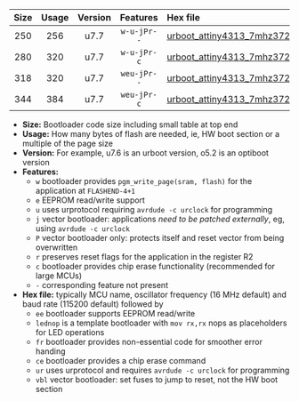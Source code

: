 |Size|Usage|Version|Features|Hex file|
|:-:|:-:|:-:|:-:|:--|
|250|256|u7.7|`w-u-jPr--`|[urboot_attiny4313_7mhz3728_115200bps_lednop_fr_ur_vbl.hex](https://raw.githubusercontent.com/stefanrueger/urboot.hex/main/mcus/attiny4313/fcpu_7mhz3728/115200_bps/urboot_attiny4313_7mhz3728_115200bps_lednop_fr_ur_vbl.hex)|
|280|320|u7.7|`w-u-jPr-c`|[urboot_attiny4313_7mhz3728_115200bps_lednop_fr_ce_ur_vbl.hex](https://raw.githubusercontent.com/stefanrueger/urboot.hex/main/mcus/attiny4313/fcpu_7mhz3728/115200_bps/urboot_attiny4313_7mhz3728_115200bps_lednop_fr_ce_ur_vbl.hex)|
|318|320|u7.7|`weu-jPr--`|[urboot_attiny4313_7mhz3728_115200bps_ee_lednop_fr_ur_vbl.hex](https://raw.githubusercontent.com/stefanrueger/urboot.hex/main/mcus/attiny4313/fcpu_7mhz3728/115200_bps/urboot_attiny4313_7mhz3728_115200bps_ee_lednop_fr_ur_vbl.hex)|
|344|384|u7.7|`weu-jPr-c`|[urboot_attiny4313_7mhz3728_115200bps_ee_lednop_fr_ce_ur_vbl.hex](https://raw.githubusercontent.com/stefanrueger/urboot.hex/main/mcus/attiny4313/fcpu_7mhz3728/115200_bps/urboot_attiny4313_7mhz3728_115200bps_ee_lednop_fr_ce_ur_vbl.hex)|

- **Size:** Bootloader code size including small table at top end
- **Usage:** How many bytes of flash are needed, ie, HW boot section or a multiple of the page size
- **Version:** For example, u7.6 is an urboot version, o5.2 is an optiboot version
- **Features:**
  + `w` bootloader provides `pgm_write_page(sram, flash)` for the application at `FLASHEND-4+1`
  + `e` EEPROM read/write support
  + `u` uses urprotocol requiring `avrdude -c urclock` for programming
  + `j` vector bootloader: applications *need to be patched externally*, eg, using `avrdude -c urclock`
  + `P` vector bootloader only: protects itself and reset vector from being overwritten
  + `r` preserves reset flags for the application in the register R2
  + `c` bootloader provides chip erase functionality (recommended for large MCUs)
  + `-` corresponding feature not present
- **Hex file:** typically MCU name, oscillator frequency (16 MHz default) and baud rate (115200 default) followed by
  + `ee` bootloader supports EEPROM read/write
  + `lednop` is a template bootloader with `mov rx,rx` nops as placeholders for LED operations
  + `fr` bootloader provides non-essential code for smoother error handing
  + `ce` bootloader provides a chip erase command
  + `ur` uses urprotocol and requires `avrdude -c urclock` for programming
  + `vbl` vector bootloader: set fuses to jump to reset, not the HW boot section
